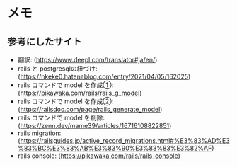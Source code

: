 # メモ 

## 参考にしたサイト

* 翻訳: (<https://www.deepl.com/translator#ja/en/>)
* rails と postgresqlの紐づけ: (<https://nkeke0.hatenablog.com/entry/2021/04/05/162025>)
* rails コマンドで model を作成①: (<https://pikawaka.com/rails/rails_g_model>)
* rails コマンドで model を作成②: (<https://railsdoc.com/page/rails_generate_model>)
* rails コマンドで model を削除: (<https://zenn.dev/mame39/articles/16716108822851>)
* rails migration: (<https://railsguides.jp/active_record_migrations.html#%E3%83%AD%E3%83%BC%E3%83%AB%E3%83%90%E3%83%83%E3%82%AF>)
* rails console: (<https://pikawaka.com/rails/rails-console>)